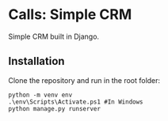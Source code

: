 # Calls: Simple CRM

Simple CRM built in Django.

## Installation

Clone the repository and run in the root folder:

```shell
python -m venv env
.\env\Scripts\Activate.ps1 #In Windows
python manage.py runserver
```